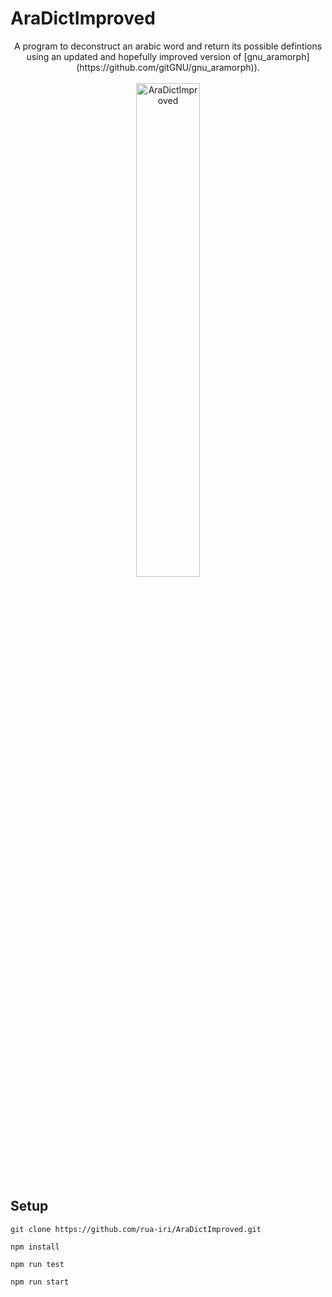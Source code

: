 # AraDictImproved

<div align="center">
  <div>
    A program to deconstruct an arabic word and return its possible defintions using an updated and hopefully improved version of [gnu_aramorph](https://github.com/gitGNU/gnu_aramorph)). 
    </div>
  <br/>
  <div>
<img src="https://github.com/user-attachments/assets/5086571a-8de0-4680-809a-5dbd700a40ac" alt=AraDictImproved logo" width="45%" />
    </div>
</div>




## Setup

```
git clone https://github.com/rua-iri/AraDictImproved.git

npm install

npm run test

npm run start
```


